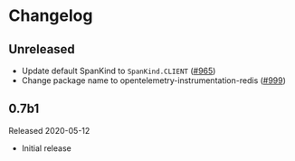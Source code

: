# Changelog

## Unreleased

- Update default SpanKind to `SpanKind.CLIENT` ([#965](https://github.com/open-telemetry/opentelemetry-python/pull/965))
- Change package name to opentelemetry-instrumentation-redis
  ([#999](https://github.com/open-telemetry/opentelemetry-python/pull/999))

## 0.7b1

Released 2020-05-12

- Initial release
